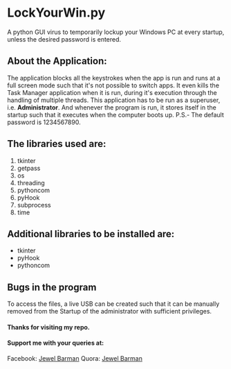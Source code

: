 # LockYourWin.py
A python GUI virus to temporarily lockup your Windows PC at every startup, unless the desired password is entered.

## About the Application:
The application blocks all the keystrokes when the app is run and runs at a full screen mode such that it's not possible to switch apps.
It even kills the Task Manager application when it is run, during it's execution through the handling of multiple threads.
This application has to be run as a superuser, i.e. **Administrator**. And whenever the program is run, it stores itself in the startup such that it executes when the computer boots up.
P.S.- The default password is 1234567890.

## The libraries used are:
1. tkinter
2. getpass
3. os
4. threading
5. pythoncom
6. pyHook
7. subprocess
8. time

## Additional libraries to be installed are:
+ tkinter
+ pyHook
+ pythoncom

## Bugs in the program
To access the files, a live USB can be created such that it can be manually removed from the Startup of the administrator with sufficient privileges.

#### Thanks for visiting my repo.
#### Support me with your queries at:
Facebook: <a href="http://www.facebook.com/jewel.barman">Jewel Barman</a>
Quora: <a href="https://www.quora.com/profile/Jewel-Barman-3">Jewel Barman</a>
